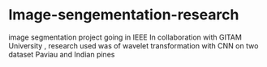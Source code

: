 # Image-sengementation-research
image segmentation project going in IEEE In collaboration with GITAM University  , research used was of wavelet transformation with CNN  on two dataset Paviau and Indian pines 
